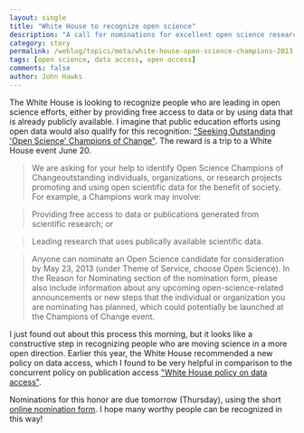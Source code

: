 ```yaml
---
layout: single 
title: "White House to recognize open science" 
description: "A call for nominations for excellent open science researchers and advocates" 
category: story
permalink: /weblog/topics/meta/white-house-open-science-champions-2013.html
tags: [open science, data access, open access] 
comments: false 
author: John Hawks 
---
```


The White House is looking to recognize people who are leading in open science efforts, either by providing free access to data or by using data that is already publicly available. I imagine that public education efforts using open data would also qualify for this recognition: <a href="http://www.whitehouse.gov/blog/2013/05/07/seeking-outstanding-open-science-champions-change">"Seeking Outstanding 'Open Science' Champions of Change"</a>. The reward is a trip to a White House event June 20. 

<blockquote>We are asking for your help to identify Open Science Champions of Changeoutstanding individuals, organizations, or research projects promoting and using open scientific data for the benefit of society. For example, a Champions work may involve:</blockquote>

<blockquote>Providing free access to data or publications generated from scientific research; or</blockquote>

<blockquote>Leading research that uses publically available scientific data.</blockquote>

<blockquote>Anyone can nominate an Open Science candidate for consideration by May 23, 2013 (under Theme of Service, choose Open Science). In the Reason for Nominating section of the nomination form, please also include information about any upcoming open-science-related announcements or new steps that the individual or organization you are nominating has planned, which could potentially be launched at the Champions of Change event.</blockquote>

I just found out about this process this morning, but it looks like a constructive step in recognizing people who are moving science in a more open direction. Earlier this year, the White House recommended a new policy on data access, which I found to be very helpful in comparison to the concurrent policy on publication access <a href="http://johnhawks.net/weblog/topics/metascience/data-access-white-house-2013.html">"White House policy on data access"</a>. 

Nominations for this honor are due tomorrow (Thursday), using the short <a href="http://www.whitehouse.gov/champions/nominate">online nomination form</a>. I hope many worthy people can be recognized in this way!



